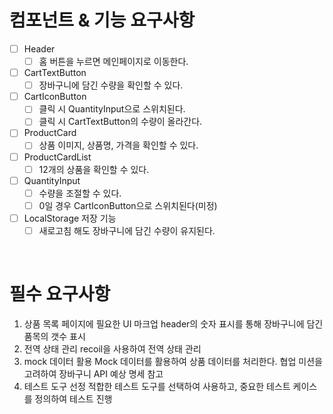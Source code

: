 # 컴포넌트 & 기능 요구사항

- [ ] Header
  - [ ] 홈 버튼을 누르면 메인페이지로 이동한다.
- [ ] CartTextButton
  - [ ] 장바구니에 담긴 수량을 확인할 수 있다.
- [ ] CartIconButton
  - [ ] 클릭 시 QuantityInput으로 스위치된다.
  - [ ] 클릭 시 CartTextButton의 수량이 올라간다.
- [ ] ProductCard
  - [ ] 상품 이미지, 상품명, 가격을 확인할 수 있다.
- [ ] ProductCardList
  - [ ] 12개의 상품을 확인할 수 있다.
- [ ] QuantityInput
  - [ ] 수량을 조절할 수 있다.
  - [ ] 0일 경우 CartIconButton으로 스위치된다(미정)
- [ ] LocalStorage 저장 기능
  - [ ] 새로고침 해도 장바구니에 담긴 수량이 유지된다.

<br>

# 필수 요구사항

1. 상품 목록 페이지에 필요한 UI 마크업
   header의 숫자 표시를 통해 장바구니에 담긴 품목의 갯수 표시
2. 전역 상태 관리
   recoil을 사용하여 전역 상태 관리
3. mock 데이터 활용
   Mock 데이터를 활용하여 상품 데이터를 처리한다. 협업 미션을 고려하여 장바구니 API 예상 명세 참고
4. 테스트 도구 선정
   적합한 테스트 도구를 선택하여 사용하고, 중요한 테스트 케이스를 정의하여 테스트 진행
